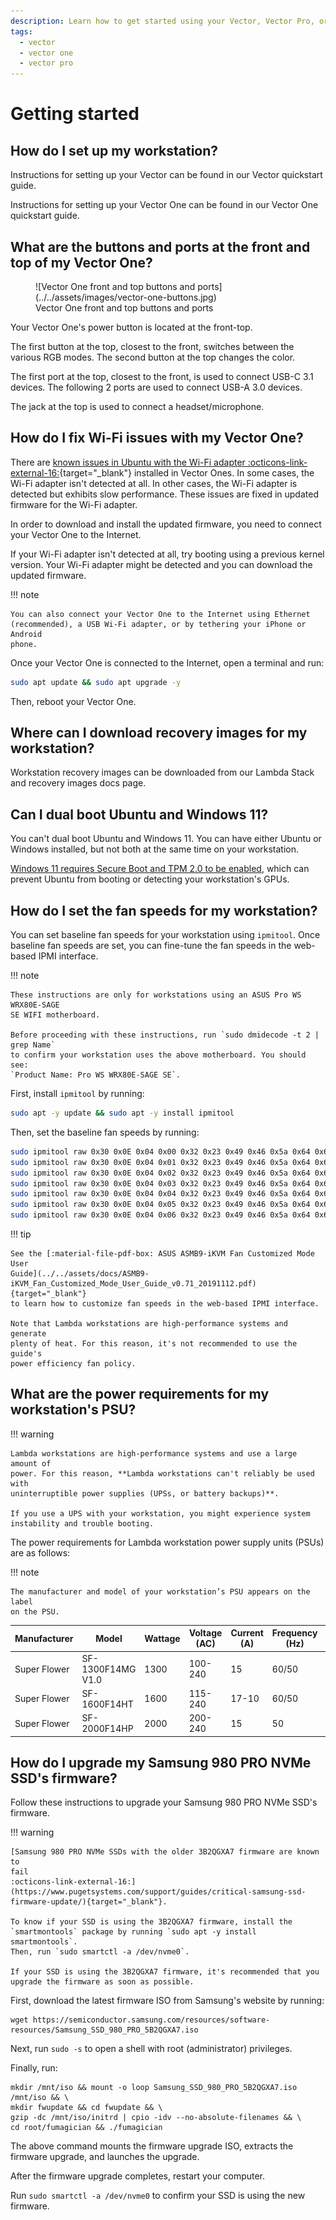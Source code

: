 ```yaml
---
description: Learn how to get started using your Vector, Vector Pro, or Vector One workstation.
tags:
  - vector
  - vector one
  - vector pro
---
```


# Getting started

## How do I set up my workstation?

Instructions for setting up your Vector can be found in our Vector quickstart
guide.

Instructions for setting up your Vector One can be found in our Vector One
quickstart guide.

## What are the buttons and ports at the front and top of my Vector One?

<figure markdown="span">
  ![Vector One front and top buttons and ports](../../assets/images/vector-one-buttons.jpg)
  <figcaption>Vector One front and top buttons and ports</figcaption>
</figure>


Your Vector One's power button is located at the front-top.

The first button at the top, closest to the front, switches between the
various RGB modes. The second button at the top changes the color.

The first port at the top, closest to the front, is used to connect USB-C 3.1
devices. The following 2 ports are used to connect USB-A 3.0 devices.

The jack at the top is used to connect a headset/microphone.

## How do I fix Wi-Fi issues with my Vector One?

There are
[known issues in Ubuntu with the Wi-Fi adapter :octicons-link-external-16:](https://bugs.launchpad.net/ubuntu/+source/linux-firmware/+bug/2049220){target="_blank"}
installed in Vector Ones. In some cases, the Wi-Fi adapter isn't detected at
all. In other cases, the Wi-Fi adapter is detected but exhibits slow
performance. These issues are fixed in updated firmware for the Wi-Fi adapter.

In order to download and install the updated firmware, you need to connect
your Vector One to the Internet.

If your Wi-Fi adapter isn't detected at all, try booting using a previous
kernel version. Your Wi-Fi adapter might be detected and you can download the
updated firmware.

!!! note

    You can also connect your Vector One to the Internet using Ethernet
    (recommended), a USB Wi-Fi adapter, or by tethering your iPhone or Android
    phone.

Once your Vector One is connected to the Internet, open a terminal and run:

```bash
sudo apt update && sudo apt upgrade -y
```

Then, reboot your Vector One.

## Where can I download recovery images for my workstation?

Workstation recovery images can be downloaded from our Lambda Stack and
recovery images docs page.

## Can I dual boot Ubuntu and Windows 11?

You can't dual boot Ubuntu and Windows 11. You can have either Ubuntu or
Windows installed, but not both at the same time on your workstation.

[Windows 11 requires Secure Boot and TPM 2.0 to be enabled](https://support.microsoft.com/en-us/windows/enable-tpm-2-0-on-your-pc-1fd5a332-360d-4f46-a1e7-ae6b0c90645c),
which can prevent Ubuntu from booting or detecting your workstation's GPUs.

## How do I set the fan speeds for my workstation?

You can set baseline fan speeds for your workstation using `ipmitool`. Once
baseline fan speeds are set, you can fine-tune the fan speeds in the web-based
IPMI interface.

!!! note

    These instructions are only for workstations using an ASUS Pro WS WRX80E-SAGE
    SE WIFI motherboard.

    Before proceeding with these instructions, run `sudo dmidecode -t 2 | grep Name`
    to confirm your workstation uses the above motherboard. You should see:
    `Product Name: Pro WS WRX80E-SAGE SE`.

First, install `ipmitool` by running:

```bash
sudo apt -y update && sudo apt -y install ipmitool
```

Then, set the baseline fan speeds by running:

```bash
sudo ipmitool raw 0x30 0x0E 0x04 0x00 0x32 0x23 0x49 0x46 0x5a 0x64 0x61 0x64 0x61 0x64 && \
sudo ipmitool raw 0x30 0x0E 0x04 0x01 0x32 0x23 0x49 0x46 0x5a 0x64 0x61 0x64 0x61 0x64 && \
sudo ipmitool raw 0x30 0x0E 0x04 0x02 0x32 0x23 0x49 0x46 0x5a 0x64 0x61 0x64 0x61 0x64 && \
sudo ipmitool raw 0x30 0x0E 0x04 0x03 0x32 0x23 0x49 0x46 0x5a 0x64 0x61 0x64 0x61 0x64 && \
sudo ipmitool raw 0x30 0x0E 0x04 0x04 0x32 0x23 0x49 0x46 0x5a 0x64 0x61 0x64 0x61 0x64 && \
sudo ipmitool raw 0x30 0x0E 0x04 0x05 0x32 0x23 0x49 0x46 0x5a 0x64 0x61 0x64 0x61 0x64 && \
sudo ipmitool raw 0x30 0x0E 0x04 0x06 0x32 0x23 0x49 0x46 0x5a 0x64 0x61 0x64 0x61 0x64
```

!!! tip

    See the [:material-file-pdf-box: ASUS ASMB9-iKVM Fan Customized Mode User
    Guide](../../assets/docs/ASMB9-iKVM_Fan_Customized_Mode_User_Guide_v0.71_20191112.pdf){target="_blank"}
    to learn how to customize fan speeds in the web-based IPMI interface.

    Note that Lambda workstations are high-performance systems and generate
    plenty of heat. For this reason, it's not recommended to use the guide's
    power efficiency fan policy.

## What are the power requirements for my workstation's PSU?

!!! warning

    Lambda workstations are high-performance systems and use a large amount of
    power. For this reason, **Lambda workstations can't reliably be used with
    uninterruptible power supplies (UPSs, or battery backups)**.

    If you use a UPS with your workstation, you might experience system
    instability and trouble booting.

The power requirements for Lambda workstation power supply units (PSUs) are as
follows:

!!! note

    The manufacturer and model of your workstation’s PSU appears on the label
    on the PSU.

| Manufacturer | Model             | Wattage | Voltage (AC) | Current (A) | Frequency (Hz) | Inlet/Outlet |
|--------------|-------------------|---------|--------------|-------------|----------------|--------------|
| Super Flower | SF-1300F14MG V1.0 | 1300    | 100-240      | 15          | 60/50          | C14/C13      |
| Super Flower | SF-1600F14HT      | 1600    | 115-240      | 17-10       | 60/50          | C20/C19      |
| Super Flower | SF-2000F14HP      | 2000    | 200-240      | 15          | 50             | C20/C19      |

## How do I upgrade my Samsung 980 PRO NVMe SSD's firmware?

Follow these instructions to upgrade your Samsung 980 PRO NVMe SSD's firmware.

!!! warning

    [Samsung 980 PRO NVMe SSDs with the older 3B2QGXA7 firmware are known to
    fail
    :octicons-link-external-16:](https://www.pugetsystems.com/support/guides/critical-samsung-ssd-firmware-update/){target="_blank"}.

    To know if your SSD is using the 3B2QGXA7 firmware, install the
    `smartmontools` package by running `sudo apt -y install smartmontools`.
    Then, run `sudo smartctl -a /dev/nvme0`.

    If your SSD is using the 3B2QGXA7 firmware, it's recommended that you
    upgrade the firmware as soon as possible.

First, download the latest firmware ISO from Samsung's website by running:

``` { .sh .copy }
wget https://semiconductor.samsung.com/resources/software-resources/Samsung_SSD_980_PRO_5B2QGXA7.iso
```

Next, run `sudo -s` to open a shell with root (administrator) privileges.

Finally, run:

``` { .sh .copy }
mkdir /mnt/iso && mount -o loop Samsung_SSD_980_PRO_5B2QGXA7.iso /mnt/iso && \
mkdir fwupdate && cd fwupdate && \
gzip -dc /mnt/iso/initrd | cpio -idv --no-absolute-filenames && \
cd root/fumagician && ./fumagician
```

The above command mounts the firmware upgrade ISO, extracts the firmware
upgrade, and launches the upgrade.

After the firmware upgrade completes, restart your computer.

Run `sudo smartctl -a /dev/nvme0` to confirm your SSD is using the new
firmware.
